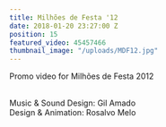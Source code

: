 ```yaml
---
title: Milhões de Festa '12
date: 2018-01-20 23:27:00 Z
position: 15
featured_video: 45457466
thumbnail_image: "/uploads/MDF12.jpg"
---
```


Promo video for Milhões de Festa 2012<br>

<br>Music & Sound Design: Gil Amado<br>
Design & Animation: Rosalvo Melo<br>